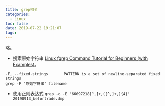 ```yaml
---
title: grep相关
categories:
  - Linux
toc: false
date: 2019-07-22 19:21:07
tags:
---
```

略。
<!-- more -->

* 搜索原始字符串
[Linux fgrep Command Tutorial for Beginners (with Examples)](https://www.howtoforge.com/linux-fgrep-command/)。  
```
-F, --fixed-strings       PATTERN is a set of newline-separated fixed strings
grep -F "原始字符串" filename
```

* 使用正则表达式
`grep -o -E '66097218[^,]+,([^,]+,){4}' 20190913_befortrade.dmp`
